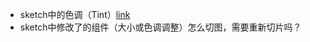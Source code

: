 - sketch中的色调（Tint）[link](https://www.sketch.com/docs/designing/styling/tints/)
- sketch中修改了的组件（大小或色调调整）怎么切图，需要重新切片吗？